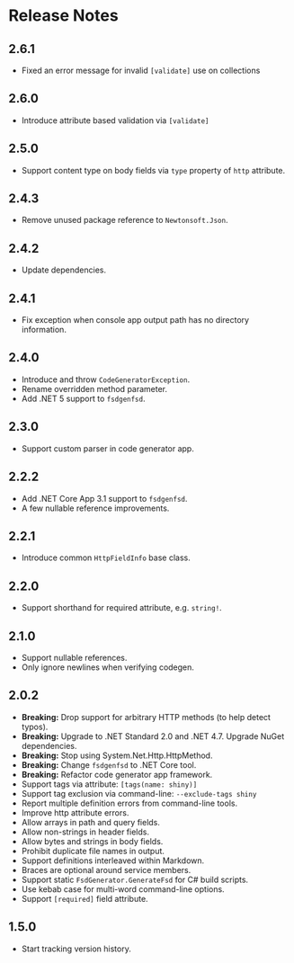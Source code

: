 # Release Notes

## 2.6.1

* Fixed an error message for invalid `[validate]` use on collections

## 2.6.0

* Introduce attribute based validation via `[validate]`

## 2.5.0

* Support content type on body fields via `type` property of `http` attribute.

## 2.4.3

* Remove unused package reference to `Newtonsoft.Json`.

## 2.4.2

* Update dependencies.

## 2.4.1

* Fix exception when console app output path has no directory information.

## 2.4.0

* Introduce and throw `CodeGeneratorException`.
* Rename overridden method parameter.
* Add .NET 5 support to `fsdgenfsd`.

## 2.3.0

* Support custom parser in code generator app.

## 2.2.2

* Add .NET Core App 3.1 support to `fsdgenfsd`.
* A few nullable reference improvements.

## 2.2.1

* Introduce common `HttpFieldInfo` base class.

## 2.2.0

* Support shorthand for required attribute, e.g. `string!`.

## 2.1.0

* Support nullable references.
* Only ignore newlines when verifying codegen.

## 2.0.2

* **Breaking:** Drop support for arbitrary HTTP methods (to help detect typos).
* **Breaking:** Upgrade to .NET Standard 2.0 and .NET 4.7. Upgrade NuGet dependencies.
* **Breaking:** Stop using System.Net.Http.HttpMethod.
* **Breaking:** Change `fsdgenfsd` to .NET Core tool.
* **Breaking:** Refactor code generator app framework.
* Support tags via attribute: `[tags(name: shiny)]`
* Support tag exclusion via command-line: `--exclude-tags shiny`
* Report multiple definition errors from command-line tools.
* Improve http attribute errors.
* Allow arrays in path and query fields.
* Allow non-strings in header fields.
* Allow bytes and strings in body fields.
* Prohibit duplicate file names in output.
* Support definitions interleaved within Markdown.
* Braces are optional around service members.
* Support static `FsdGenerator.GenerateFsd` for C# build scripts.
* Use kebab case for multi-word command-line options.
* Support `[required]` field attribute.

## 1.5.0

* Start tracking version history.
